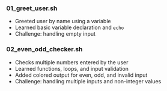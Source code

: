 ### 01_greet_user.sh
- Greeted user by name using a variable
- Learned basic variable declaration and `echo`
- Challenge: handling empty input

### 02_even_odd_checker.sh
- Checks multiple numbers entered by the user
- Learned functions, loops, and input validation
- Added colored output for even, odd, and invalid input
- Challenge: handling multiple inputs and non-integer values

